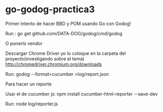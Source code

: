 # go-godog-practica3

Primer intento de hacer BBD y POM usando Go con Godog!

Run :
    go get github.com/DATA-DOG/godog/cmd/godog

O ponerlo vendor


Descargar Chrome Driver yo lo coloque en la carpeta del proyecto(investigando sobre el tema)
http://chromedriver.chromium.org/downloads

Run: 
    godog --format=cucumber >log/report.json
    
    

Para hacer un reporte

Usar el de cucumber js:
npm install cucumber-html-reporter --save-dev

Run:
    node log/reporter.js
    






